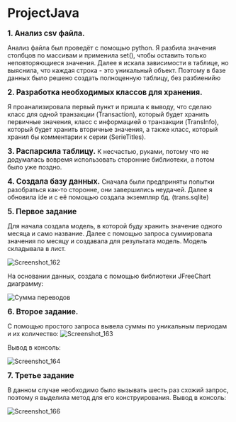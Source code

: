 # ProjectJava
<strong><big>1. Анализ csv файла. </strong></big>

Анализ файла был проведёт с помощью python. Я разбила значения столбцов по массивам и применила set(),
чтобы оставить только неповторяющиеся значения. Далее я искала зависимости в таблице, но выяснила, что каждая строка - это уникальный объект. Поэтому в базе данных было решено создать полноценную таблицу, без разбиенийю

<strong><big>2. Разработка необходимых классов для хранения. </strong></big>

Я проанализировала первый пункт и пришла к выводу, что сделаю класс для одной транзакции (Transaction), который будет хранить
первичные значения, класс с информацией о транзакции (TransInfo), который будет хранить вторичные значения, а также класс, который
хранил бы комментарии к серии (SerieTitles).

<strong><big>3. Распарсила таблицу.</strong></big>
К несчастью, руками, потому что не додумалась вовремя использовать сторонние библиотеки, а потом было уже поздно.

<strong><big>4. Создала базу данных.</strong></big>
Сначала были предприняты попытки разобраться как-то сторонне, они завершились неудачей. Далее я обновила ide и с её помощью создала экземпляр бд. (trans.sqlite)

<strong><big>5. Первое задание</strong></big>

Для начала создала модель, в которой буду хранить значение одного месяца и само название. Далее с помощью запроса суммировала значения по месяцу и создавала для результата модель. Модель складывала в лист.

![Screenshot_162](https://user-images.githubusercontent.com/78304586/147391988-1853f6cc-f5d8-45cf-9ec5-7860b479c21d.png)

На основании данных, создала с помощью библиотеки JFreeChart диаграмму:

![Сумма переводов](https://user-images.githubusercontent.com/78304586/147391957-b4ca6f81-0d10-47d7-8370-58c633864a97.png)

<strong><big>6. Второе задание.</strong></big>

С помощью простого запроса вывела суммы по уникальным периодам и их количество:
![Screenshot_163](https://user-images.githubusercontent.com/78304586/147392018-f395918f-68a7-4ca9-a09c-5c575933f089.png)

Вывод в консоль:

![Screenshot_164](https://user-images.githubusercontent.com/78304586/147392027-7819775b-f078-4d49-8982-80fc84031623.png)

<strong><big>7. Третье задание</strong></big>

В данном случае необходимо было вызывать шесть раз схожий запрос, поэтому я выделила метод для его конструирования.
Вывод в консоль:

![Screenshot_166](https://user-images.githubusercontent.com/78304586/147392040-ed8c7923-04f1-4604-ac04-718042a9b550.png)

